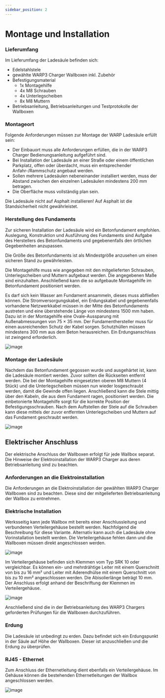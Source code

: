 ```yaml
---
sidebar_position: 2
---
```


# Montage und Installation

### Lieferumfang

Im Lieferumfang der Ladesäule befinden sich:
-   Edelstahlstele
-   gewählte WARP3 Charger Wallboxen inkl. Zubehör
-   Befestigungsmaterial
    -   1x Montagehilfe
    -   4x M8 Schrauben
    -   4x Unterlegscheiben
    -   8x M8 Muttern
-   Betriebsanleitung, Betriebsanleitungen und Testprotokolle der
    Wallboxen

### Montageort

Folgende Anforderungen müssen zur Montage der WARP Ladesäule erfüllt
sein:
-   Der Einbauort muss alle Anforderungen erfüllen, die in der WARP3
Charger Bedienungsanleitung aufgeführt sind.
-   Bei Installation der Ladesäule an einer Straße oder einem
öffentlichen Parkplatz, offen oder überdacht, muss ein
entsprechender Anfahr-/Rammschutz angebaut werden.
-   Sollen mehrere Ladesäulen nebeneinander installiert werden, muss der
Abstand zwischen den einzelnen Ladesäulen mindestens 200 mm
betragen.
-   Die Oberfläche muss vollständig plan sein.

Die Ladesäule nicht auf Asphalt installieren! Auf Asphalt ist die
Standsicherheit nicht gewährleistet.

### Herstellung des Fundaments

Zur sicheren Installation der Ladesäule wird ein Betonfundament
empfohlen. Auslegung, Konstruktion und Ausführung des Fundaments sind
Aufgabe des Herstellers des Betonfundaments und gegebenenfalls den
örtlichen Gegebenheiten anzupassen.

Die Größe des Betonfundaments ist als Mindestgröße anzusehen um einen
sicheren Stand zu gewährleisten.

Die Montagehilfe muss wie angegeben mit den mitgelieferten Schrauben,
Unterlegscheiben und Muttern aufgebaut werden. Die angegebenen Maße sind
einzuhalten. Anschließend kann die so aufgebaute Montagehilfe im
Betonfundament positioniert werden.

Es darf sich kein Wasser am Fundament ansammeln, dieses muss abfließen
können. Die Stromversorgungskabel, ein Erdungskabel und gegebenenfalls
vorhandene Netzwerkkabel müssen in der Mitte des Betonfundaments
austreten und eine überstehende Länge von mindestens 1500 mm haben. Dazu
ist in der Montagehilfe eine Ovale-Aussparung mit Außenabmessungen von
75 × 35 mm. Der Fundamenthersteller muss für einen ausreichenden Schutz
der Kabel sorgen. Schutzhüllen müssen mindestens 300 mm aus dem Beton
herausreichen. Ein Erdungsanschluss ist zwingend erforderlich.

![image](/img/stand_shared_with_manual/stand_overview.jpg)

### Montage der Ladesäule

Nachdem das Betonfundament gegossen wurde und ausgehärtet ist, kann die
Ladesäule montiert werden. Zuvor sollten die Rückseiten entfernt werden.
Die bei der Montagehilfe eingesetzten oberen M8 Muttern (4 Stück) und
die Unterlegscheiben müssen nun wieder losgeschraubt werden, damit die
Gewinde offen liegen. Anschließend kann die Stele mittig über den
Kabeln, die aus dem Fundament ragen, positioniert werden. Die
einbetonierte Montagehilfe sorgt für die korrekte Position der
Befestigungsschrauben. Nach dem Auftstellen der Stele auf die Schrauben
kann diese mittels der zuvor entfernten Unterlegscheiben und Muttern auf
das Fundament geschraubt werden.

![image](/img/first_steps/installation_stand_cropped.jpg)

## Elektrischer Anschluss

Der elektrische Anschluss der Wallboxen erfolgt für jede Wallbox
separat. Die Hinweise der Elektroinstallation der WARP3 Charger aus
deren Betriebsanleitung sind zu beachten.

### Anforderungen an die Elektroinstallation

Die Anforderungen an die Elektroinstallation der gewählten WARP3 Charger
Wallboxen sind zu beachten. Diese sind der mitgelieferten
Betriebsanleitung der Wallbox zu entnehmen.

### Elektrische Installation

Werksseitig kann jede Wallbox mit bereits einer Anschlussleitung und
verbundenen Verteilergehäuse bestellt werden. Nachfolgend die
Beschreibung für diese Variante. Alternativ kann auch die Ladesäule ohne
Vorinstallation bestellt werden. Die Verteilergehäuse fehlen dann und
die Wallboxen müssen direkt angeschlossen werden.

![image](/img/stand_shared_with_manual/warp-charger-stand-back-opened.jpg)

Im Verteilergehäuse befinden sich Klemmen vom Typ SRK 10 oder
vergleichbar. Es können ein- und mehrdrähtige Leiter mit einem
Querschnitt von bis zu 16 mm² und Leiter mit Aderendhülse mit einem
Querschnitt von bis zu 10 mm² angeschlossen werden. Die Abisolierlänge
beträgt 10 mm. Der Anschluss erfolgt anhand der Beschriftung der Klemmen
im Verteilergehäuse.

![image](/img/stand_shared_with_manual/warp-charger-stand-clamps.jpg)

Anschließend sind die in der Betriebsanleitung des WARP3 Chargers
geforderten Prüfungen für die Wallboxen durchzuführen.

### Erdung

Die Ladesäule ist unbedingt zu erden. Dazu befindet sich ein
Erdungspunkt in der Säule auf Höhe der Wallboxen. Dieser ist
anzuschließen und die Erdung zu überprüfen.

### RJ45 - Ethernet

Zum Anschluss der Ethernetleitung dient ebenfalls ein Verteilergehäuse.
Im Gehäuse können die bestehenden Ethernetleitungen der Wallbox
angeschlossen werden.

![image](/img/stand_shared_with_manual/warp-charger-stand-eth.jpg)

